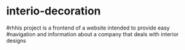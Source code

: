 # interio-decoration

#rhhis project is a frontend of a website intended to provide easy 
#navigation and information about a company that deals with interior designs 
